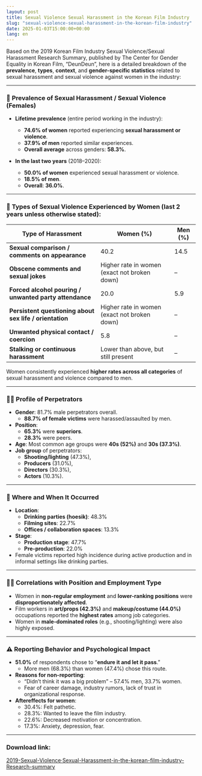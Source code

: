 ```yaml
---
layout: post
title: Sexual Violence Sexual Harassment in the Korean Film Industry
slug: "sexual-violence-sexual-harassment-in-the-korean-film-industry"
date: 2025-01-03T15:00:00+00:00
lang: en
---
```


Based on the 2019 Korean Film Industry Sexual Violence/Sexual Harassment Research Summary, published by The Center for Gender Equality in Korean Film, “DeunDeun”, here is a detailed breakdown of the **prevalence**, **types**, **context**, and **gender-specific statistics** related to sexual harassment and sexual violence against women in the industry:

---

### 🔢 **Prevalence of Sexual Harassment / Sexual Violence (Females)**

- **Lifetime prevalence** (entire period working in the industry):
  - **74.6% of women** reported experiencing **sexual harassment or violence**.
  - **37.9% of men** reported similar experiences.
  - **Overall average** across genders: **58.3%**.

- **In the last two years** (2018–2020):
  - **50.0% of women** experienced sexual harassment or violence.
  - **18.5% of men**.
  - **Overall**: **36.0%**.

---

### 💬 **Types of Sexual Violence Experienced by Women** (last 2 years unless otherwise stated):

| Type of Harassment                                                  | Women (%) | Men (%) |
|---------------------------------------------------------------------|-----------|---------|
| **Sexual comparison / comments on appearance**                      | 40.2      | 14.5    |
| **Obscene comments and sexual jokes**                               | Higher rate in women (exact not broken down) | – |
| **Forced alcohol pouring / unwanted party attendance**              | 20.0      | 5.9     |
| **Persistent questioning about sex life / orientation**             | Higher rate in women (exact not broken down) | – |
| **Unwanted physical contact / coercion**                            | 5.8       | –       |
| **Stalking or continuous harassment**                               | Lower than above, but still present | – |

Women consistently experienced **higher rates across all categories** of sexual harassment and violence compared to men.

---

### 👨‍💼 **Profile of Perpetrators**

- **Gender**: 81.7% male perpetrators overall.
  - **88.7% of female victims** were harassed/assaulted by men.
- **Position**: 
  - **65.3%** were **superiors**.
  - **28.3%** were peers.
- **Age**: Most common age groups were **40s (52%)** and **30s (37.3%)**.
- **Job group** of perpetrators: 
  - **Shooting/lighting** (47.3%), 
  - **Producers** (31.0%), 
  - **Directors** (30.3%), 
  - **Actors** (10.3%).

---

### 🧭 **Where and When It Occurred**

- **Location**:
  - **Drinking parties (hoesik)**: 48.3%
  - **Filming sites**: 22.7%
  - **Offices / collaboration spaces**: 13.3%
- **Stage**:
  - **Production stage**: 47.7%
  - **Pre-production**: 22.0%
- Female victims reported high incidence during active production and in informal settings like drinking parties.

---

### 🧑‍🎓 **Correlations with Position and Employment Type**

- Women in **non-regular employment** and **lower-ranking positions** were **disproportionately affected**.
- Film workers in **art/props (42.3%)** and **makeup/costume (44.0%)** occupations reported the **highest rates** among job categories.
- Women in **male-dominated roles** (e.g., shooting/lighting) were also highly exposed.

---

### ⚠️ **Reporting Behavior and Psychological Impact**

- **51.0%** of respondents chose to “**endure it and let it pass**.”
  - More men (68.3%) than women (47.4%) chose this route.
- **Reasons for non-reporting**:
  - “Didn’t think it was a big problem” – 57.4% men, 33.7% women.
  - Fear of career damage, industry rumors, lack of trust in organizational response.
- **Aftereffects for women**:
  - 30.4%: Felt pathetic.
  - 28.3%: Wanted to leave the film industry.
  - 22.6%: Decreased motivation or concentration.
  - 17.3%: Anxiety, depression, fear.

---

### Download link:
[2019-Sexual-Violence·Sexual-Harassment-in-the-korean-film-industry-Research-summary](https://drive.proton.me/urls/GXRANHYYJC#fz0SipRRWdaF)